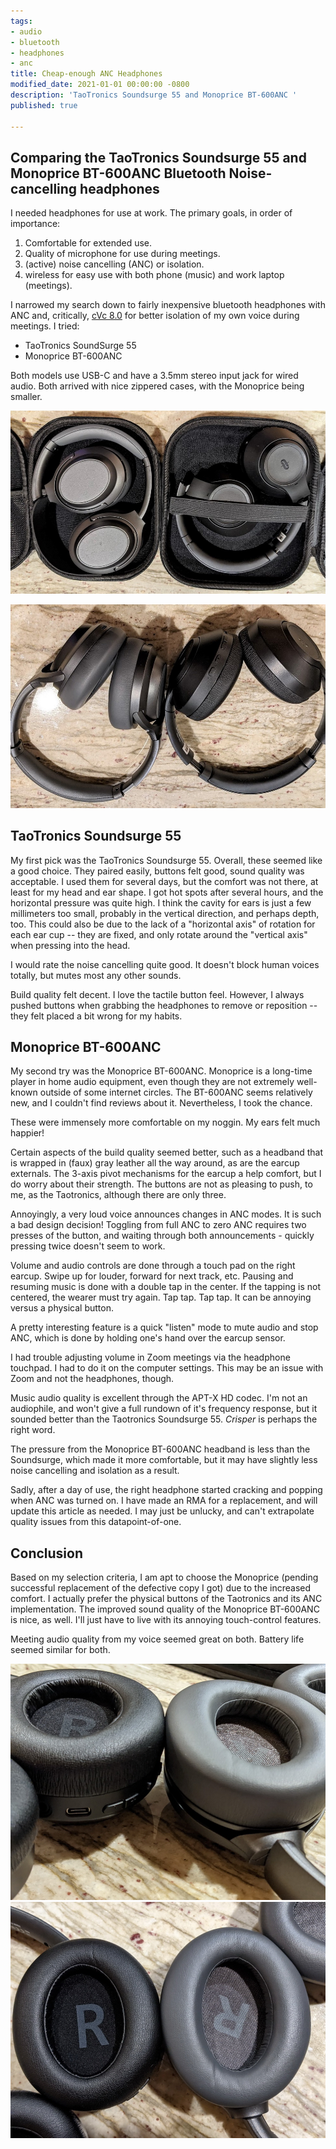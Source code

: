```yaml
---
tags:
- audio
- bluetooth
- headphones
- anc
title: Cheap-enough ANC Headphones
modified_date: 2021-01-01 00:00:00 -0800
description: 'TaoTronics Soundsurge 55 and Monoprice BT-600ANC '
published: true

---
```

## Comparing the TaoTronics Soundsurge 55 and Monoprice BT-600ANC Bluetooth Noise-cancelling headphones

I needed headphones for use at work. The primary goals, in order of importance:

1. Comfortable for extended use.
2. Quality of microphone for use during meetings.
3. (active) noise cancelling (ANC) or isolation.
4. wireless for easy use with both phone (music) and work laptop (meetings).

I narrowed my search down to fairly inexpensive bluetooth headphones with ANC and, critically, [cVc 8.0](https://www.qualcomm.com/products/features/cvc-noise-cancellation-technology "cVc 8.0") for better isolation of my own voice during meetings. I tried:

* TaoTronics SoundSurge 55
* Monoprice BT-600ANC

Both models use USB-C and have a 3.5mm stereo input jack for wired audio. Both arrived with nice zippered cases, with the Monoprice being smaller.

![](/uploads/pxl_20201211_022052485_resize.jpg)

![](/uploads/pxl_20201211_022231536_resize.jpg)

## TaoTronics Soundsurge 55

My first pick was the TaoTronics Soundsurge 55. Overall, these seemed like a good choice. They paired easily, buttons felt good, sound quality was acceptable. I used them for several days, but the comfort was not there, at least for my head and ear shape. I got hot spots after several hours, and the horizontal pressure was quite high. I think the cavity for ears is just a few millimeters too small, probably in the vertical direction, and perhaps depth, too. This could also be due to the lack of a "horizontal axis" of rotation for each ear cup -- they are fixed, and only rotate around the "vertical axis" when pressing into the head.

I would rate the noise cancelling quite good. It doesn't block human voices totally, but mutes most any other sounds.

Build quality felt decent. I love the tactile button feel. However, I always pushed buttons when grabbing the headphones to remove or reposition -- they felt placed a bit wrong for my habits.

## Monoprice BT-600ANC

My second try was the Monoprice BT-600ANC. Monoprice is a long-time player in home audio equipment, even though they are not extremely well-known outside of some internet circles. The BT-600ANC seems relatively new, and I couldn't find reviews about it. Nevertheless, I took the chance.

These were immensely more comfortable on my noggin. My ears felt much happier!

Certain aspects of the build quality seemed better, such as a headband that is wrapped in (faux) gray leather  all the way around, as are the earcup externals. The 3-axis pivot mechanisms for the earcup a help comfort, but I do worry about their strength. The buttons are not as pleasing to push, to me, as the Taotronics, although there are only three.

Annoyingly, a very loud voice announces changes in ANC modes. It is such a bad design decision! Toggling from full ANC to zero ANC requires two presses of the button, and waiting through both announcements - quickly pressing twice doesn't seem to work.

Volume and audio controls are done through a touch pad on the right earcup. Swipe up for louder, forward for next track, etc. Pausing and resuming music is done with a double tap in the center. If the tapping is not centered, the wearer must try again. Tap tap. Tap tap. It can be annoying versus a physical button.

A pretty interesting feature is a quick "listen" mode to mute audio and stop ANC, which is done by holding one's hand over the earcup sensor.

I had trouble adjusting volume in Zoom meetings via the headphone touchpad. I had to do it on the computer settings. This may be an issue with Zoom and not the headphones, though.

Music audio quality is excellent through the APT-X HD codec. I'm not an audiophile, and won't give a full rundown of it's frequency response, but it sounded better than the Taotronics Soundsurge 55. _Crisper_ is perhaps the right word.

The pressure from the Monoprice BT-600ANC headband is less than the Soundsurge, which made it more comfortable, but it may have slightly less noise cancelling and isolation as a result.

Sadly, after a day of use, the right headphone started cracking and popping when ANC was turned on. I have made an RMA for a replacement, and will update this article as needed. I may just be unlucky, and can't extrapolate quality issues from this datapoint-of-one.

## Conclusion

Based on my selection criteria, I am apt to choose the Monoprice (pending successful replacement of the defective copy I got) due to the increased comfort. I actually prefer the physical buttons of the Taotronics and its ANC implementation. The improved sound quality of the Monoprice BT-600ANC is nice, as well. I'll just have to live with its annoying touch-control features.

Meeting audio quality from my voice seemed great on both. Battery life seemed similar for both.

![](/uploads/pxl_20201211_022702045_resize.jpg)![](/uploads/pxl_20201211_022714795_resize.jpg)